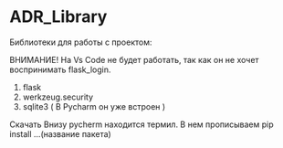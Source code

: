 # ADR_Library

Библиотеки для работы с проектом:

ВНИМАНИЕ! На Vs Code не будет работать, так как он не хочет воспринимать flask_login.

1. flask
2. werkzeug.security
3. sqlite3 ( В Pycharm он уже встроен )


Скачать
    Внизу pycherm находится термил. В нем прописываем pip install ...(название пакета)
